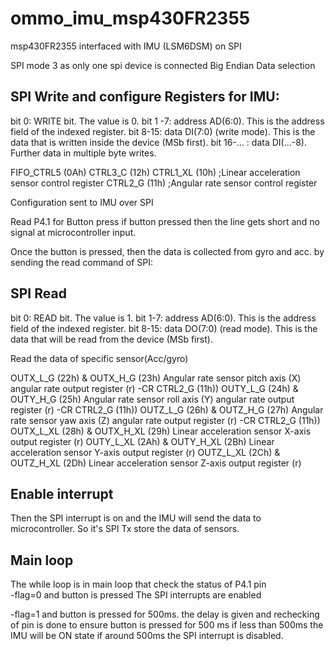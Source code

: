 # ommo_imu_msp430FR2355
msp430FR2355 interfaced with IMU (LSM6DSM) on SPI

SPI mode 3 as only one spi device is connected
Big Endian Data selection

## SPI Write and configure Registers for IMU:
bit 0: WRITE bit. The value is 0.
bit 1 -7: address AD(6:0). This is the address field of the indexed register.
bit 8-15: data DI(7:0) (write mode). This is the data that is written inside the device (MSb
first).
bit 16-... : data DI(...-8). Further data in multiple byte writes.

FIFO_CTRL5 (0Ah)
CTRL3_C (12h) 
CTRL1_XL (10h) ;Linear acceleration sensor control register 
CTRL2_G (11h)  ;Angular rate sensor control register

Configuration sent to IMU over SPI

Read P4.1 for Button press
if button pressed then the line gets short and no signal at microcontroller input.

Once the button is pressed, then the data is collected from gyro and acc.
by sending the read command of SPI:
## SPI Read
bit 0: READ bit. The value is 1.
bit 1-7: address AD(6:0). This is the address field of the indexed register.
bit 8-15: data DO(7:0) (read mode). This is the data that will be read from the device (MSb
first).

Read the data of specific sensor(Acc/gyro)

 OUTX_L_G (22h) & OUTX_H_G (23h)
          Angular rate sensor pitch axis (X) angular rate output register (r)  -CR CTRL2_G (11h))
   OUTY_L_G (24h) & OUTY_H_G (25h)
          Angular rate sensor roll axis (Y) angular rate output register (r)   -CR CTRL2_G (11h))
   OUTZ_L_G (26h) & OUTZ_H_G (27h)
          Angular rate sensor yaw axis (Z) angular rate output register (r)   -CR CTRL2_G (11h))
   OUTX_L_XL (28h) & OUTX_H_XL (29h)
          Linear acceleration sensor X-axis output register (r)
   OUTY_L_XL (2Ah) & OUTY_H_XL (2Bh)
          Linear acceleration sensor Y-axis output register (r)
   OUTZ_L_XL (2Ch) & OUTZ_H_XL (2Dh)
          Linear acceleration sensor Z-axis output register (r)
          
 ## Enable interrupt
 
 Then the SPI interrupt is on and the IMU will send the data to microcontroller.
 So it's SPI Tx
 store the data of sensors.
 
 
 ## Main loop
 
 The while loop is in main loop that check the status of P4.1 pin  
-flag=0 and button is pressed
  The SPI interrupts are enabled
  
-flag=1 and button is pressed for 500ms.
the delay is given and rechecking of pin is done to ensure button is pressed for 500 ms
if less than 500ms the IMU will be ON state
if around 500ms the SPI interrupt is disabled.
          
